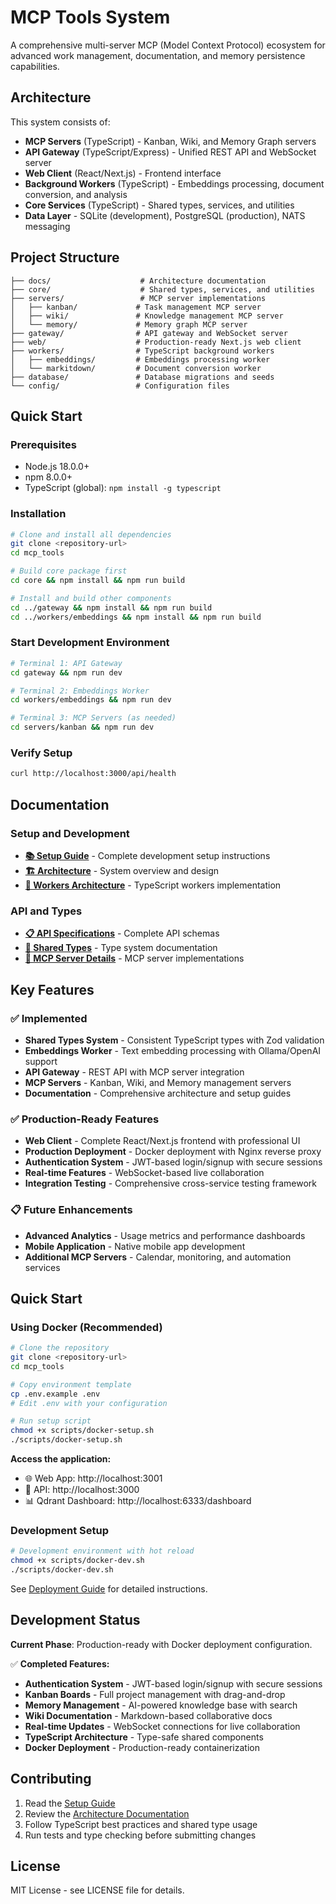 # MCP Tools System

A comprehensive multi-server MCP (Model Context Protocol) ecosystem for advanced work management, documentation, and memory persistence capabilities.

## Architecture

This system consists of:

- **MCP Servers** (TypeScript) - Kanban, Wiki, and Memory Graph servers
- **API Gateway** (TypeScript/Express) - Unified REST API and WebSocket server  
- **Web Client** (React/Next.js) - Frontend interface
- **Background Workers** (TypeScript) - Embeddings processing, document conversion, and analysis
- **Core Services** (TypeScript) - Shared types, services, and utilities
- **Data Layer** - SQLite (development), PostgreSQL (production), NATS messaging

## Project Structure

```
├── docs/                    # Architecture documentation
├── core/                    # Shared types, services, and utilities
├── servers/                 # MCP server implementations
│   ├── kanban/             # Task management MCP server
│   ├── wiki/               # Knowledge management MCP server
│   └── memory/             # Memory graph MCP server
├── gateway/                # API gateway and WebSocket server
├── web/                    # Production-ready Next.js web client
├── workers/                # TypeScript background workers
│   ├── embeddings/         # Embeddings processing worker
│   └── markitdown/         # Document conversion worker
├── database/               # Database migrations and seeds
└── config/                 # Configuration files
```

## Quick Start

### Prerequisites
- Node.js 18.0.0+
- npm 8.0.0+
- TypeScript (global): `npm install -g typescript`

### Installation
```bash
# Clone and install all dependencies
git clone <repository-url>
cd mcp_tools

# Build core package first
cd core && npm install && npm run build

# Install and build other components
cd ../gateway && npm install && npm run build
cd ../workers/embeddings && npm install && npm run build
```

### Start Development Environment
```bash
# Terminal 1: API Gateway
cd gateway && npm run dev

# Terminal 2: Embeddings Worker  
cd workers/embeddings && npm run dev

# Terminal 3: MCP Servers (as needed)
cd servers/kanban && npm run dev
```

### Verify Setup
```bash
curl http://localhost:3000/api/health
```

## Documentation

### Setup and Development
- **[📚 Setup Guide](docs/SETUP_GUIDE.md)** - Complete development setup instructions
- **[🏗️ Architecture](docs/ARCHITECTURE.md)** - System overview and design
- **[🔧 Workers Architecture](docs/WORKERS_ARCHITECTURE.md)** - TypeScript workers implementation

### API and Types
- **[📋 API Specifications](docs/API_SPECIFICATIONS.md)** - Complete API schemas
- **[🎯 Shared Types](docs/SHARED_TYPES_ARCHITECTURE.md)** - Type system documentation
- **[🔌 MCP Server Details](docs/MCP_SERVER_DETAILS.md)** - MCP server implementations

## Key Features

### ✅ Implemented
- **Shared Types System** - Consistent TypeScript types with Zod validation
- **Embeddings Worker** - Text embedding processing with Ollama/OpenAI support
- **API Gateway** - REST API with MCP server integration
- **MCP Servers** - Kanban, Wiki, and Memory management servers
- **Documentation** - Comprehensive architecture and setup guides

### ✅ Production-Ready Features
- **Web Client** - Complete React/Next.js frontend with professional UI
- **Production Deployment** - Docker deployment with Nginx reverse proxy
- **Authentication System** - JWT-based login/signup with secure sessions
- **Real-time Features** - WebSocket-based live collaboration
- **Integration Testing** - Comprehensive cross-service testing framework

### 📋 Future Enhancements
- **Advanced Analytics** - Usage metrics and performance dashboards
- **Mobile Application** - Native mobile app development
- **Additional MCP Servers** - Calendar, monitoring, and automation services

## Quick Start

### Using Docker (Recommended)

```bash
# Clone the repository
git clone <repository-url>
cd mcp_tools

# Copy environment template
cp .env.example .env
# Edit .env with your configuration

# Run setup script
chmod +x scripts/docker-setup.sh
./scripts/docker-setup.sh
```

**Access the application:**
- 🌐 Web App: http://localhost:3001
- 🔧 API: http://localhost:3000
- 📊 Qdrant Dashboard: http://localhost:6333/dashboard

### Development Setup

```bash
# Development environment with hot reload
chmod +x scripts/docker-dev.sh
./scripts/docker-dev.sh
```

See [Deployment Guide](docs/DEPLOYMENT.md) for detailed instructions.

## Development Status

**Current Phase**: Production-ready with Docker deployment configuration.

✅ **Completed Features:**
- **Authentication System** - JWT-based login/signup with secure sessions
- **Kanban Boards** - Full project management with drag-and-drop
- **Memory Management** - AI-powered knowledge base with search
- **Wiki Documentation** - Markdown-based collaborative docs
- **Real-time Updates** - WebSocket connections for live collaboration
- **TypeScript Architecture** - Type-safe shared components
- **Docker Deployment** - Production-ready containerization

## Contributing

1. Read the [Setup Guide](docs/SETUP_GUIDE.md)
2. Review the [Architecture Documentation](docs/ARCHITECTURE.md)
3. Follow TypeScript best practices and shared type usage
4. Run tests and type checking before submitting changes

## License

MIT License - see LICENSE file for details.